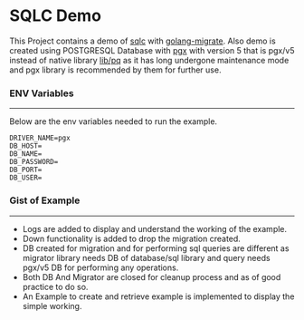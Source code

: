 # SQLC Demo

This Project contains a demo of [sqlc](https://docs.sqlc.dev/en/latest/) with [golang-migrate](https://github.com/golang-migrate/migrate). Also demo is created using POSTGRESQL Database with [pgx](https://github.com/jackc/pgx) with version 5 that is pgx/v5 instead of native library [lib/pq](https://github.com/lib/pq) as it has long undergone maintenance mode and pgx library is recommended by them for further use.

### ENV Variables
_________________
Below are the env variables needed to run the example.
```dotenv
DRIVER_NAME=pgx
DB_HOST=
DB_NAME=
DB_PASSWORD=
DB_PORT=
DB_USER=
```

### Gist of Example
_________________
- Logs are added to display and understand the working of the example.
- Down functionality is added to drop the migration created.
- DB created for migration and for performing sql queries are different as migrator library needs DB of database/sql library and query needs pgx/v5 DB for performing any operations.
- Both DB And Migrator are closed for cleanup process and as of good practice to do so.
- An Example to create and retrieve example is implemented to display the simple working.
